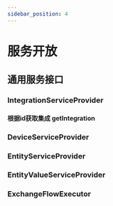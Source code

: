 ```yaml
---
sidebar_position: 4
---
```

# 服务开放

## 通用服务接口

### IntegrationServiceProvider

#### 根据id获取集成 getIntegration

### DeviceServiceProvider

### EntityServiceProvider

### EntityValueServiceProvider

### ExchangeFlowExecutor

